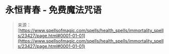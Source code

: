 <!--yml

category: 未分类

date: 2024-06-12 19:08:33

-->

# 永恒青春 - 免费魔法咒语

> 来源：[https://www.spellsofmagic.com/spells/health_spells/immortality_spells/23427/page.html#0001-01-01](https://www.spellsofmagic.com/spells/health_spells/immortality_spells/23427/page.html#0001-01-01)
